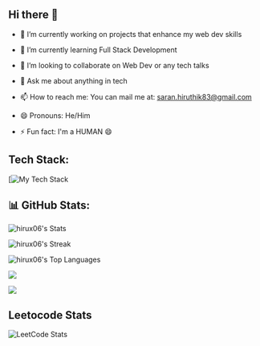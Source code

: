 ## Hi there 👋



- 🔭 I’m currently working on projects that enhance my web dev skills
- 🌱 I’m currently learning Full Stack Development
- 👯 I’m looking to collaborate on Web Dev or any tech talks

- 💬 Ask me about anything in tech
- 📫 How to reach me: You can mail me at: saran.hiruthik83@gmail.com
- 😄 Pronouns: He/Him
- ⚡ Fun fact: I'm a HUMAN 😄

## Tech Stack:

[![My Tech Stack](https://github-readme-tech-stack.vercel.app/api/cards?lineCount=3&width=1000&line1=html5%2Chtml5%2Ce51414%3Bcss3%2Ccss3%2Cd4d6fa%3Bjavascript%2Cjavascript%2Cffde00%3Bjava%2Cjava%2Ced0d0d%3Bpython%2Cpython%2Cfd1640%3Bbootstrap%2Cbootstrap%2C5ab8c5%3B&line2=mysql%2Cmysql%2Cffffff%3Bnextjs%2Cnextjs%2Cffffff%3Btailwindcss%2Ctailwindcss%2C0acbe6%3Barduino%2Carduino%2Cffffff%3Bexpress.js%2Cexpress.js%2Cff8c1b%3Bmongodb%2Cmongodb%2Cd96565%3B&line3=socket.io%2Csocket.io%2Cf5f0f0%3B)




## 📊 GitHub Stats:

![hirux06's Stats](https://github-readme-stats.vercel.app/api?username=hirux06&theme=vue-dark&show_icons=true&hide_border=true&count_private=true)




![hirux06's Streak](https://github-readme-streak-stats.herokuapp.com/?user=hirux06&theme=vue-dark&hide_border=true)




![hirux06's Top Languages](https://github-readme-stats.vercel.app/api/top-langs/?username=hirux06&theme=vue-dark&show_icons=true&hide_border=true&layout=compact)

![](https://github-readme-activity-graph.vercel.app/graph?username=hirux06&theme=tokyo-night)

[![](https://visitcount.itsvg.in/api?id=hirux06&label=Profile%20Views&color=1&icon=0&pretty=false)](https://visitcount.itsvg.in)


## Leetocode Stats
![LeetCode Stats](https://leetcode.card.workers.dev/sarxn_06?theme=auto&font=baloo&extension=null)
